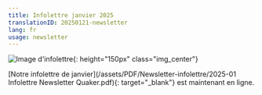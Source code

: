 ```yaml
---
title: Infolettre janvier 2025
translationID: 20250121-newsletter
lang: fr
usage: newsletter
---
```

![Image d'infolettre](/assets/images/email-icon.avif){: height="150px" class="img_center"}

[Notre infolettre de janvier](/assets/PDF/Newsletter-infolettre/2025-01 Infolettre Newsletter Quaker.pdf){: target="_blank"} est maintenant en ligne.
